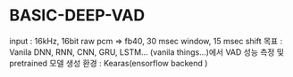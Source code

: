 # BASIC-DEEP-VAD
input : 16kHz, 16bit raw pcm => fb40, 30 msec window, 15 msec shift
목표 : Vanila DNN, RNN, CNN, GRU, LSTM... (vanila things...)에서 VAD 성능 측정 및  pretrained 모델 생성
환경 : Kearas(ensorflow backend )
